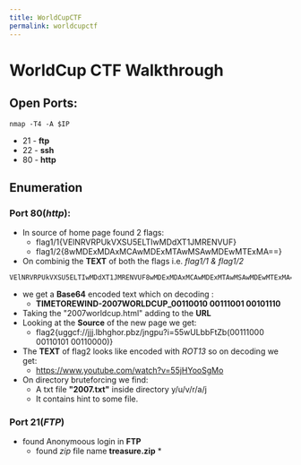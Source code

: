 ```yaml
---
title: WorldCupCTF
permalink: worldcupctf
---
```

# WorldCup CTF Walkthrough
## Open Ports:
```
nmap -T4 -A $IP
```
* 21 - **ftp**
* 22 - **ssh**
* 80 - **http**

## Enumeration
### Port 80(*http*):
* In source of home page found 2 flags:
	* flag1/1{VElNRVRPUkVXSU5ELTIwMDdXT1JMRENVUF}
	* flag1/2{8wMDExMDAxMCAwMDExMTAwMSAwMDEwMTExMA==}
* On combinig the **TEXT** of both the flags i.e. *flag1/1 & flag1/2*
```
VElNRVRPUkVXSU5ELTIwMDdXT1JMRENVUF8wMDExMDAxMCAwMDExMTAwMSAwMDEwMTExMA==
```
* we get a **Base64** encoded text which on decoding :
	* **TIMETOREWIND-2007WORLDCUP_00110010 00111001 00101110**
* Taking the "2007worldcup.html" adding to the **URL**
* Looking at the **Source** of the new page we get:
	* flag2{uggcf://jjj.lbhghor.pbz/jngpu?i=55wULbbFtZb(00111000 00110101 00110000)}
* The **TEXT** of flag2 looks like encoded with *ROT13* so on decoding we get:
	* https://www.youtube.com/watch?v=55jHYooSgMo
* On directory bruteforcing we find:
	* A txt file **"2007.txt"** inside directory y/u/v/r/a/j
	 * It contains hint to some file.



### Port 21(*FTP*)
* found Anonymoous login in **FTP**
	* found *zip* file name  **treasure.zip**
		* 
